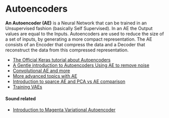 # Autoencoders

**An Autoencoder \(AE\)** is a Neural Network that can be trained in an Unsupervised fashion \(basically Self Supervised\). In an AE the Output values are equal to the Inputs. Autoencoders are used to reduce the size of a set of inputs, by generating a more compact representation. The AE consists of an Encoder that compress the data and a Decoder that reconstruct the data from this compressed representation.  

* [The Official Keras tutorial about Autoencoders](https://blog.keras.io/building-autoencoders-in-keras.html)
* [A Gentle introduction to Autoencoders ](https://medium.com/edureka/autoencoders-tutorial-cfdcebdefe37)[Using AE to remove noise](https://medium.com/activating-robotic-minds/how-to-reduce-image-noises-by-autoencoder-65d5e6de543)
* [Convolutional AE and more](https://medium.com/activating-robotic-minds/how-to-reduce-image-noises-by-autoencoder-65d5e6de543)
* [More advanced topics with AE](https://bit.ly/2PrmbAG)
* [Introduction to sparce AE and PCA vs AE comparison](https://www.jeremyjordan.me/autoencoders/)
* [Training VAEs](https://becominghuman.ai/variational-autoencoders-for-new-fruits-with-keras-and-pytorch-6d0cfc4eeabd)

#### Sound related

* [Introduction to Magenta Variational Autoencoder ](https://magenta.tensorflow.org/music-vae)

